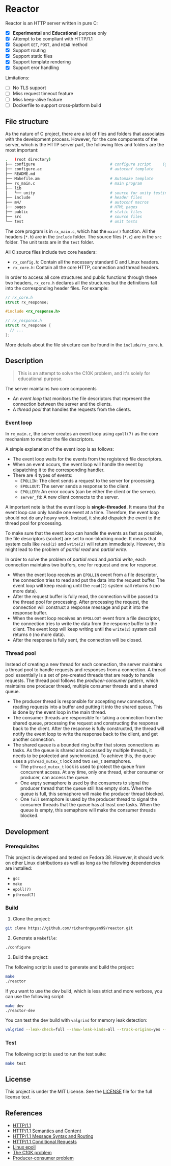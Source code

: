 # Reactor

Reactor is an HTTP server written in pure C:

- [x] **Experimental** and **Educational** purpose only
- [x] Attempt to be compliant with HTTP/1.1
- [x] Support `GET`, `POST`, and `HEAD` method
- [x] Support routing
- [x] Support static files
- [x] Support template rendering
- [x] Support eror handling

Limitations:

- [ ] No TLS support
- [ ] Miss request timeout feature
- [ ] Miss keep-alive feature
- [ ] Dockerfile to support cross-platform build

## File structure

As the nature of C project, there are a lot of files and folders that associates
with the development process. However, for the core components of the server,
which is the HTTP server part, the following files and folders are the most
important:

```sh
.   (root directory)
├── configure                                 # configure script     (generated)
├── configure.ac                              # autoconf template
├── README.md
├── Makefile.am                               # Automake template
├── rx_main.c                                 # main program
├── lib
│   └── unity                                 # source for unity testing
├── include                                   # header files
├── m4/                                       # autoconf macros
├── pages                                     # HTML pages
├── public                                    # static files
├── src                                       # source files
└── test                                      # unit tests
```

The core program is in `rx_main.c`, which has the `main()` function. All the
headers (`*.h`) are in the `include` folder. The source files (`*.c`) are in the
`src` folder. The unit tests are in the `test` folder.

All C source files include two core headers:

- `rx_config.h`: Contain all the necessary standard C and Linux headers.
- `rx_core.h`: Contain all the core HTTP, connection and thread headers.

In order to access all core structures and public functions through these two
headers, `rx_core.h` declares all the structures but the definitions fall into
the corresponding header files. For example:

```c
// rx_core.h
struct rx_response;

#include <rx_response.h>

// rx_response.h
struct rx_response {
  // ...
};
```

More details about the file structure can be found in the `include/rx_core.h`.

## Description

> This is an attempt to solve the C10K problem, and it's solely for educational
> purpose.

The server maintains two core components

- An _event loop_ that monitors the file descriptors that represent the
  connection between the server and the clients.
- A _thread pool_ that handles the requests from the clients.

### Event loop

In `rx_main.c`, the server creates an event loop using `epoll(7)` as the core
mechanism to monitor the file descriptors.

A simple explanation of the event loop is as follows:

- The event loop waits for the events from the registered file descriptors.
- When an event occurs, the event loop will handle the event by dispatching it
  to the corresponding handler.
- There are 4 types of events:
  - `EPOLLIN`: The client sends a request to the server for processing.
  - `EPOLLOUT`: The server sends a response to the client.
  - `EPOLLERR`: An error occurs (can be either the client or the server).
  - `server_fd`: A new client connects to the server.

A important note is that the event loop is **single-threaded**. It means that
the event loop can only handle one event at a time. Therefore, the event loop
should not do any heavy work. Instead, it should dispatch the event to the
thread pool for processing.

To make sure that the event loop can handle the events as fast as possible, the
file descriptors (socket) are set to non-blocking mode. It means that system
calls like `read(2)` and `write(2)` will return immediately. However, this might
lead to the problem of _partial read_ and _partial write_.

In order to solve the problem of _partial read_ and _partial write_, each
connection maintains two buffers, one for request and one for response.

- When the event loop receives an `EPOLLIN` event from a file descriptor, the
  connection tries to read and put the data into the request buffer. The event
  loop will keep reading until the `read(2)` system call returns `0` (no more
  data).
- After the request buffer is fully read, the connection will be passed to the
  thread pool for processing. After processing the request, the connection will
  construct a response message and put it into the response buffer.
- When the event loop receives an `EPOLLOUT` event from a file descriptor, the
  connection tries to write the data from the response buffer to the client. The
  event loop will keep writing until the `write(2)` system call returns `0` (no
  more data).
- After the response is fully sent, the connection will be closed.

### Thread pool

Instead of creating a new thread for each connection, the server maintains a
thread pool to handle requests and responses from a connection. A thread pool
essentially is a set of pre-created threads that are ready to handle requests.
The thread pool follows the _producer-consumer_ pattern, which maintains one
producer thread, multiple consumer threads and a shared queue.

- The producer thread is responsible for accepting new connections, reading
  requests into a buffer and putting it into the shared queue. This is done by
  the event loop in the main thread.
- The consumer threads are responsible for taking a connection from the shared
  queue, processing the request and constructing the response back to the
  client. After the response is fully constructed, the thread will notify the
  event loop to write the response back to the client, and get another
  connection.
- The shared queue is a bounded ring buffer that stores connections as tasks. As
  the queue is shared and accessed by multiple threads, it needs to be protected
  and synchronized. To achieve this, the queue uses a `pthread_mutex_t` lock and
  two `sem_t` semaphores.
  - The `pthread_mutex_t` lock is used to protect the queue from concurrent
    access. At any time, only one thread, either consumer or producer, can
    access the queue.
  - One `empty` semaphore is used by the consumers to signal the producer thread
    that the queue still has empty slots. When the queue is full, this semaphore
    will make the producer thread blocked.
  - One `full` semaphore is used by the producer thread to signal the consumer
    threads that the queue has at least one tasks. When the queue is empty, this
    semaphore will make the consumer threads blocked.

## Development

### Prerequisites

This project is developed and tested on Fedora 38. However, it should work on
other Linux distributions as well as long as the following dependencies are
installed:

- `gcc`
- `make`
- `epoll(7)`
- `pthread(7)`

### Build

1. Clone the project:

```sh
git clone https://github.com/richardnguyen99/reactor.git
```

2. Generate a `Makefile`:

```sh
./configure
```

3. Build the project:

The following script is used to generate and build the project:

```sh
make
./reactor
```

If you want to use the dev build, which is less strict and more verbose, you can
use the following script:

```sh
make dev
./reactor-dev
```

You can test the dev build with `valgrind` for memory leak detection:

```sh
valgrind --leak-check=full --show-leak-kinds=all --track-origins=yes --track-fds=yes  ./reactor-dev
```

### Test

The following script is used to run the test suite:

```sh
make test
```

## License

This project is under the MIT License. See the [LICENSE](LICENSE) file for the
full license text.

## References

- [HTTP/1.1](https://tools.ietf.org/html/rfc2616)
- [HTTP/1.1 Semantics and Content](https://tools.ietf.org/html/rfc7231)
- [HTTP/1.1 Message Syntax and Routing](https://tools.ietf.org/html/rfc7230)
- [HTTP/1.1 Conditional Requests](https://tools.ietf.org/html/rfc7232)
- [Linux epoll](https://man7.org/linux/man-pages/man7/epoll.7.html)
- [The C10K problem](http://www.kegel.com/c10k.html)
- [Producer-consumer problem](https://en.wikipedia.org/wiki/Producer%E2%80%93consumer_problem)
